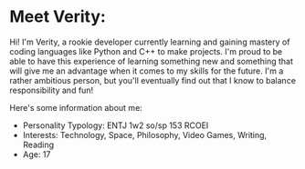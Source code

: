 # Meet Verity:

Hi! I'm Verity, a rookie developer currently learning and gaining mastery of coding languages like Python and C++ to make projects. I'm proud to be able to have this experience of learning something new and something that will give me an advantage when it comes to my skills for the future. I'm a rather ambitious person, but you'll eventually find out that I know to balance responsibility and fun!

Here's some information about me:

- Personality Typology: ENTJ 1w2 so/sp 153 RCOEI
- Interests: Technology, Space, Philosophy, Video Games, Writing, Reading
- Age: 17
